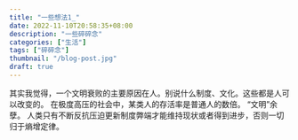 ```yaml
---
title: "一些想法1_"
date: 2022-11-10T20:58:35+08:00
description: "一些碎碎念"
categories: ["生活"]
tags: ["碎碎念"]
thumbnail: "/blog-post.jpg"
draft: true
---
```


其实我觉得，一个文明衰败的主要原因在人。别说什么制度、文化。这些都是人可以改变的。
在极度高压的社会中，某类人的存活率是普通人的数倍。
“文明”余孽。
人类只有不断反抗压迫更新制度弊端才能维持现状或者得到进步，否则一切归于熵增定律。
